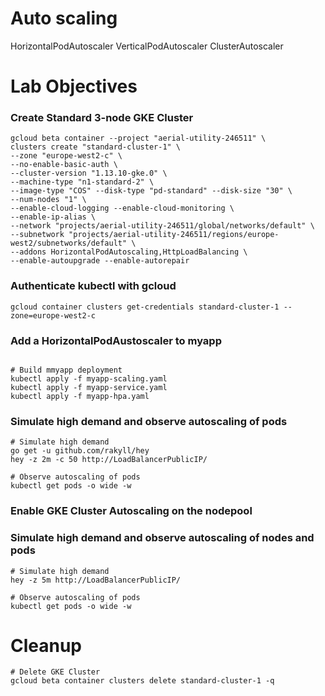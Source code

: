 # Auto scaling

HorizontalPodAutoscaler
VerticalPodAutoscaler
ClusterAutoscaler

# Lab Objectives

### Create Standard 3-node GKE Cluster
```buildoutcfg
gcloud beta container --project "aerial-utility-246511" \
clusters create "standard-cluster-1" \
--zone "europe-west2-c" \
--no-enable-basic-auth \
--cluster-version "1.13.10-gke.0" \
--machine-type "n1-standard-2" \
--image-type "COS" --disk-type "pd-standard" --disk-size "30" \
--num-nodes "1" \
--enable-cloud-logging --enable-cloud-monitoring \
--enable-ip-alias \
--network "projects/aerial-utility-246511/global/networks/default" \
--subnetwork "projects/aerial-utility-246511/regions/europe-west2/subnetworks/default" \
--addons HorizontalPodAutoscaling,HttpLoadBalancing \
--enable-autoupgrade --enable-autorepair
```

### Authenticate kubectl with gcloud
```buildoutcfg
gcloud container clusters get-credentials standard-cluster-1 --zone=europe-west2-c
```

### Add a HorizontalPodAustoscaler to myapp
```buildoutcfg

# Build mmyapp deployment
kubectl apply -f myapp-scaling.yaml
kubectl apply -f myapp-service.yaml
kubectl apply -f myapp-hpa.yaml

```

### Simulate high demand and observe autoscaling of pods
```buildoutcfg
# Simulate high demand
go get -u github.com/rakyll/hey
hey -z 2m -c 50 http://LoadBalancerPublicIP/

# Observe autoscaling of pods
kubectl get pods -o wide -w 

```

### Enable GKE Cluster Autoscaling on the nodepool

### Simulate high demand and observe autoscaling of nodes and pods

```buildoutcfg
# Simulate high demand
hey -z 5m http://LoadBalancerPublicIP/

# Observe autoscaling of pods
kubectl get pods -o wide -w 
```

# Cleanup
```buildoutcfg
# Delete GKE Cluster
gcloud beta container clusters delete standard-cluster-1 -q
```